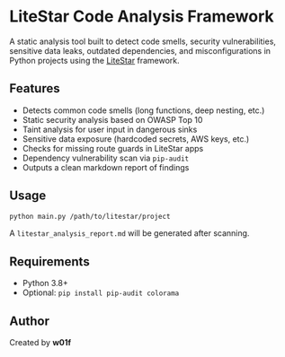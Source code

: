 # LiteStar Code Analysis Framework

A static analysis tool built to detect code smells, security vulnerabilities, sensitive data leaks, outdated dependencies, and misconfigurations in Python projects using the [LiteStar](https://docs.litestar.dev) framework.

## Features

- Detects common code smells (long functions, deep nesting, etc.)
- Static security analysis based on OWASP Top 10
- Taint analysis for user input in dangerous sinks
- Sensitive data exposure (hardcoded secrets, AWS keys, etc.)
- Checks for missing route guards in LiteStar apps
- Dependency vulnerability scan via `pip-audit`
- Outputs a clean markdown report of findings

## Usage

```bash
python main.py /path/to/litestar/project
```

A `litestar_analysis_report.md` will be generated after scanning.

## Requirements

- Python 3.8+
- Optional: `pip install pip-audit colorama`

## Author

Created by **w01f**
